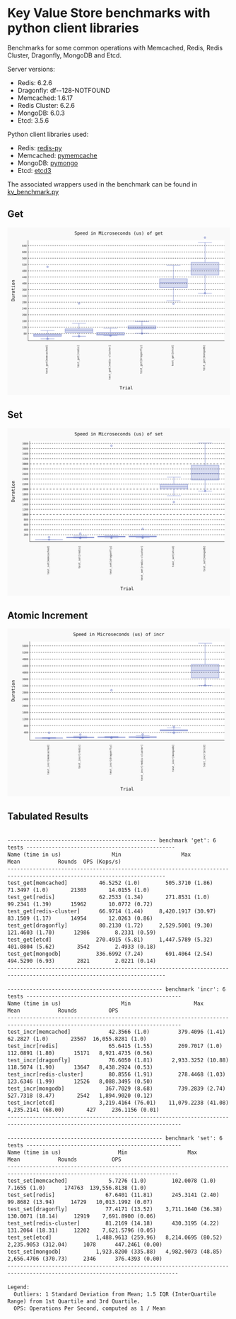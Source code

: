 # Key Value Store benchmarks with python client libraries

Benchmarks for some common operations with Memcached, Redis, Redis Cluster, Dragonfly, MongoDB and Etcd.

Server versions:
- Redis: 6.2.6
- Dragonfly: df--128-NOTFOUND
- Memcached: 1.6.17
- Redis Cluster: 6.2.6
- MongoDB: 6.0.3
- Etcd: 3.5.6


Python client libraries used:
- Redis: [redis-py](https://github.com/redis/redis-py)
- Memcached: [pymemcache](https://github.com/pinterest/pymemcache)
- MongoDB: [pymongo](https://github.com/mongodb/mongo-python-driver)
- Etcd: [etcd3](https://github.com/kragniz/python-etcd3)

The associated wrappers used in the benchmark can be found in [kv_benchmark.py](./kv_benchmark.py)

## Get
![get](./results/benchmark-get.svg)

## Set
![set](./results/benchmark-set.svg)

## Atomic Increment
![set](./results/benchmark-incr.svg)

## Tabulated Results

```

----------------------------------------------- benchmark 'get': 6 tests -----------------------------------------------
Name (time in us)                Min                   Max                Mean            Rounds  OPS (Kops/s)
------------------------------------------------------------------------------------------------------------------------
test_get[memcached]          46.5252 (1.0)        505.3710 (1.86)      71.3497 (1.0)       21303       14.0155 (1.0)
test_get[redis]              62.2533 (1.34)       271.8531 (1.0)       99.2341 (1.39)      15962       10.0772 (0.72)
test_get[redis-cluster]      66.9714 (1.44)     8,420.1917 (30.97)     83.1509 (1.17)      14954       12.0263 (0.86)
test_get[dragonfly]          80.2130 (1.72)     2,529.5001 (9.30)     121.4603 (1.70)      12986        8.2331 (0.59)
test_get[etcd]              270.4915 (5.81)     1,447.5789 (5.32)     401.0804 (5.62)       3542        2.4933 (0.18)
test_get[mongodb]           336.6992 (7.24)       691.4064 (2.54)     494.5290 (6.93)       2821        2.0221 (0.14)
------------------------------------------------------------------------------------------------------------------------

------------------------------------------------- benchmark 'incr': 6 tests -------------------------------------------------
Name (time in us)                   Min                    Max                  Mean            Rounds          OPS
-----------------------------------------------------------------------------------------------------------------------------
test_incr[memcached]            42.3566 (1.0)         379.4096 (1.41)        62.2827 (1.0)       23567  16,055.8281 (1.0)
test_incr[redis]                65.6415 (1.55)        269.7017 (1.0)        112.0891 (1.80)      15171   8,921.4735 (0.56)
test_incr[dragonfly]            76.6050 (1.81)      2,933.3252 (10.88)      118.5074 (1.90)      13647   8,438.2924 (0.53)
test_incr[redis-cluster]        80.8556 (1.91)        278.4468 (1.03)       123.6346 (1.99)      12526   8,088.3495 (0.50)
test_incr[mongodb]             367.7029 (8.68)        739.2839 (2.74)       527.7318 (8.47)       2542   1,894.9020 (0.12)
test_incr[etcd]              3,219.4164 (76.01)    11,079.2238 (41.08)    4,235.2141 (68.00)       427     236.1156 (0.01)
-----------------------------------------------------------------------------------------------------------------------------

------------------------------------------------- benchmark 'set': 6 tests -------------------------------------------------
Name (time in us)                  Min                   Max                  Mean            Rounds           OPS
----------------------------------------------------------------------------------------------------------------------------
test_set[memcached]             5.7276 (1.0)        102.0078 (1.0)          7.1655 (1.0)      174763  139,556.8138 (1.0)
test_set[redis]                67.6401 (11.81)      245.3141 (2.40)        99.8682 (13.94)     14729   10,013.1992 (0.07)
test_set[dragonfly]            77.4171 (13.52)    3,711.1640 (36.38)      130.0071 (18.14)     12919    7,691.8900 (0.06)
test_set[redis-cluster]        81.2169 (14.18)      430.3195 (4.22)       131.2064 (18.31)     12202    7,621.5796 (0.05)
test_set[etcd]              1,488.9613 (259.96)   8,214.0695 (80.52)    2,235.9053 (312.04)     1078      447.2461 (0.00)
test_set[mongodb]           1,923.8200 (335.88)   4,982.9073 (48.85)    2,656.4706 (370.73)     2346      376.4393 (0.00)
----------------------------------------------------------------------------------------------------------------------------

Legend:
  Outliers: 1 Standard Deviation from Mean; 1.5 IQR (InterQuartile Range) from 1st Quartile and 3rd Quartile.
  OPS: Operations Per Second, computed as 1 / Mean

```
